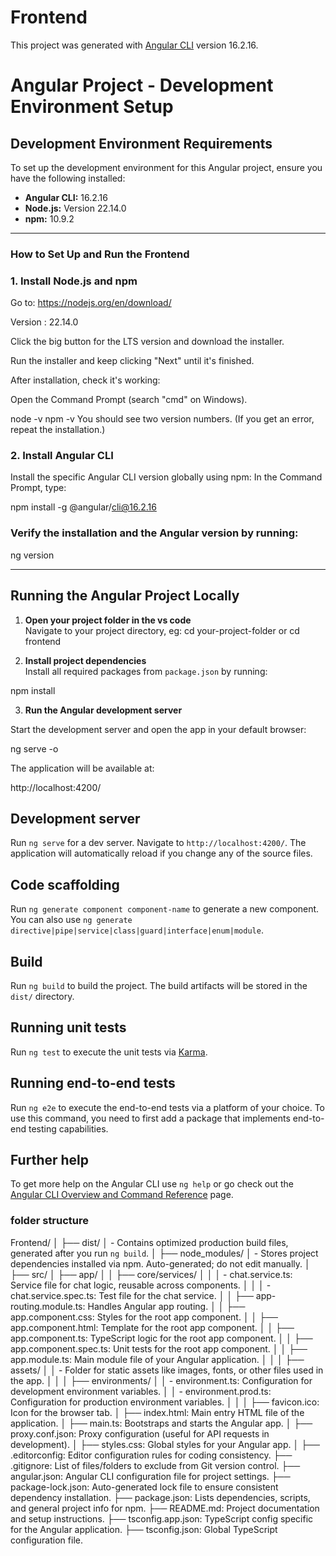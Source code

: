 # Frontend

This project was generated with [Angular CLI](https://github.com/angular/angular-cli) version 16.2.16.

# Angular Project - Development Environment Setup

## Development Environment Requirements

To set up the development environment for this Angular project, ensure you have the following installed:

- **Angular CLI:** 16.2.16
- **Node.js:** Version 22.14.0 
- **npm:** 10.9.2

---

### How to Set Up and Run the Frontend

### 1. Install Node.js and npm
Go to: https://nodejs.org/en/download/   

Version :  22.14.0 

Click the big button for the LTS version and download the installer.

Run the installer and keep clicking "Next" until it's finished.

After installation, check it's working:

Open the Command Prompt (search "cmd" on Windows).

node -v
npm -v
You should see two version numbers. (If you get an error, repeat the installation.)

### 2. Install Angular CLI

Install the specific Angular CLI version globally using npm: 
In the Command Prompt, type:

npm install -g @angular/cli@16.2.16


### Verify the installation and the Angular version by running:

ng version

---
## Running the Angular Project Locally

1. **Open your project folder in the vs code**  
Navigate to your project directory,
eg: cd your-project-folder  or cd frontend

2. **Install project dependencies**  
Install all required packages from `package.json` by running:

npm install

3. **Run the Angular development server**

Start the development server and open the app in your default browser:

ng serve -o

The application will be available at:

http://localhost:4200/









## Development server

Run `ng serve`   for a dev server. Navigate to `http://localhost:4200/`. The application will automatically reload if you change any of the source files.

## Code scaffolding

Run `ng generate component component-name` to generate a new component. You can also use `ng generate directive|pipe|service|class|guard|interface|enum|module`.

## Build

Run `ng build` to build the project. The build artifacts will be stored in the `dist/` directory.

## Running unit tests

Run `ng test` to execute the unit tests via [Karma](https://karma-runner.github.io).

## Running end-to-end tests

Run `ng e2e` to execute the end-to-end tests via a platform of your choice. To use this command, you need to first add a package that implements end-to-end testing capabilities.

## Further help

To get more help on the Angular CLI use `ng help` or go check out the [Angular CLI Overview and Command Reference](https://angular.io/cli) page.


### folder structure 
Frontend/
│
├── dist/
│   - Contains optimized production build files, generated after you run `ng build`.
│
├── node_modules/
│   - Stores project dependencies installed via npm. Auto-generated; do not edit manually.
│
├── src/
│   ├── app/
│   │    ├── core/services/
│   │    │    - chat.service.ts: Service file for chat logic, reusable across components.
│   │    │    - chat.service.spec.ts: Test file for the chat service.
│   │    ├── app-routing.module.ts: Handles Angular app routing.
│   │    ├── app.component.css: Styles for the root app component.
│   │    ├── app.component.html: Template for the root app component.
│   │    ├── app.component.ts: TypeScript logic for the root app component.
│   │    ├── app.component.spec.ts: Unit tests for the root app component.
│   │    ├── app.module.ts: Main module file of your Angular application.
│   │
│   ├── assets/
│   │    - Folder for static assets like images, fonts, or other files used in the app.
│   │
│   ├── environments/
│   │    - environment.ts: Configuration for development environment variables.
│   │    - environment.prod.ts: Configuration for production environment variables.
│   │
│   ├── favicon.ico: Icon for the browser tab.
│   ├── index.html: Main entry HTML file of the application.
│   ├── main.ts: Bootstraps and starts the Angular app.
│   ├── proxy.conf.json: Proxy configuration (useful for API requests in development).
│   ├── styles.css: Global styles for your Angular app.
│
├── .editorconfig: Editor configuration rules for coding consistency.
├── .gitignore: List of files/folders to exclude from Git version control.
├── angular.json: Angular CLI configuration file for project settings.
├── package-lock.json: Auto-generated lock file to ensure consistent dependency installation.
├── package.json: Lists dependencies, scripts, and general project info for npm.
├── README.md: Project documentation and setup instructions.
├── tsconfig.app.json: TypeScript config specific for the Angular application.
├── tsconfig.json: Global TypeScript configuration file.
